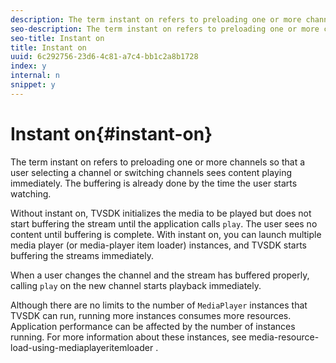 ```yaml
---
description: The term instant on refers to preloading one or more channels so that a user selecting a channel or switching channels sees content playing immediately. The buffering is already done by the time the user starts watching.
seo-description: The term instant on refers to preloading one or more channels so that a user selecting a channel or switching channels sees content playing immediately. The buffering is already done by the time the user starts watching.
seo-title: Instant on
title: Instant on
uuid: 6c292756-23d6-4c81-a7c4-bb1c2a8b1728
index: y
internal: n
snippet: y
---
```


# Instant on{#instant-on}

The term instant on refers to preloading one or more channels so that a user selecting a channel or switching channels sees content playing immediately. The buffering is already done by the time the user starts watching.

 Without instant on, TVSDK initializes the media to be played but does not start buffering the stream until the application calls `play`. The user sees no content until buffering is complete. With instant on, you can launch multiple media player (or media-player item loader) instances, and TVSDK starts buffering the streams immediately.

When a user changes the channel and the stream has buffered properly, calling `play` on the new channel starts playback immediately.

Although there are no limits to the number of `MediaPlayer` instances that TVSDK can run, running more instances consumes more resources. Application performance can be affected by the number of instances running. For more information about these instances, see  media-resource-load-using-mediaplayeritemloader . 
